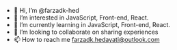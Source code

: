 - 👋 Hi, I’m @farzadk-hed
- 👀 I’m interested in JavaScript, Front-end, React.
- 🌱 I’m currently learning in JavaScript, Front-end, React.
- 💞️ I’m looking to collaborate on sharing experiences
- 📫 How to reach me farzadk.hedayati@outlook.com

<!---
farzadk-hed/farzadk-hed is a ✨ special ✨ repository because its `README.md` (this file) appears on your GitHub profile.
You can click the Preview link to take a look at your changes.
--->
